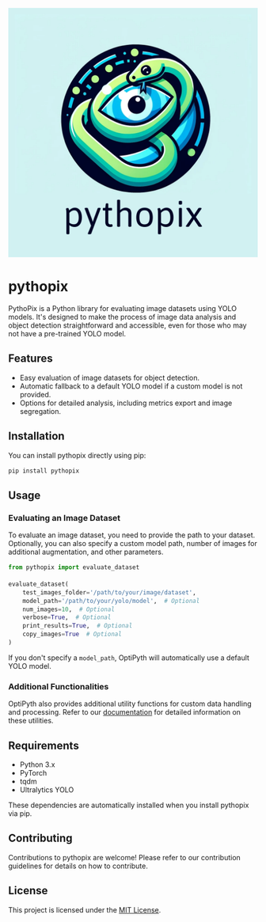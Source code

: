 ![pythopix Logo](https://github.com/boriscu/pythopix/blob/main/docs/pythopix.png)

# pythopix

PythoPix is a Python library for evaluating image datasets using YOLO models. It's designed to make the process of image data analysis and object detection straightforward and accessible, even for those who may not have a pre-trained YOLO model.

## Features

- Easy evaluation of image datasets for object detection.
- Automatic fallback to a default YOLO model if a custom model is not provided.
- Options for detailed analysis, including metrics export and image segregation.

## Installation

You can install pythopix directly using pip:

```bash
pip install pythopix
```

## Usage

### Evaluating an Image Dataset

To evaluate an image dataset, you need to provide the path to your dataset. Optionally, you can also specify a custom model path, number of images for additional augmentation, and other parameters.

```python
from pythopix import evaluate_dataset

evaluate_dataset(
    test_images_folder='/path/to/your/image/dataset',
    model_path='/path/to/your/yolo/model',  # Optional
    num_images=10,  # Optional
    verbose=True,  # Optional
    print_results=True,  # Optional
    copy_images=True  # Optional
)
```

If you don't specify a `model_path`, OptiPyth will automatically use a default YOLO model.

### Additional Functionalities

OptiPyth also provides additional utility functions for custom data handling and processing. Refer to our [documentation](#) for detailed information on these utilities.

## Requirements

- Python 3.x
- PyTorch
- tqdm
- Ultralytics YOLO

These dependencies are automatically installed when you install pythopix via pip.

## Contributing

Contributions to pythopix are welcome! Please refer to our contribution guidelines for details on how to contribute.

## License

This project is licensed under the [MIT License](LICENSE).
